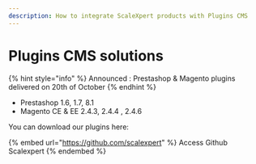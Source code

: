 ```yaml
---
description: How to integrate ScaleXpert products with Plugins CMS
---
```


# Plugins CMS solutions



{% hint style="info" %}
Announced : Prestashop & Magento plugins delivered on 20th of October
{% endhint %}

* Prestashop 1.6, 1.7, 8.1
* Magento CE & EE 2.4.3, 2.4.4 , 2.4.6

You can download our plugins here:

{% embed url="https://github.com/scalexpert" %}
Access Github Scalexpert
{% endembed %}
